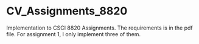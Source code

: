 # CV_Assignments_8820
Implementation to CSCI 8820 Assignments. The requirements is in the pdf file. 
For assignment 1, I only implement three of them.
